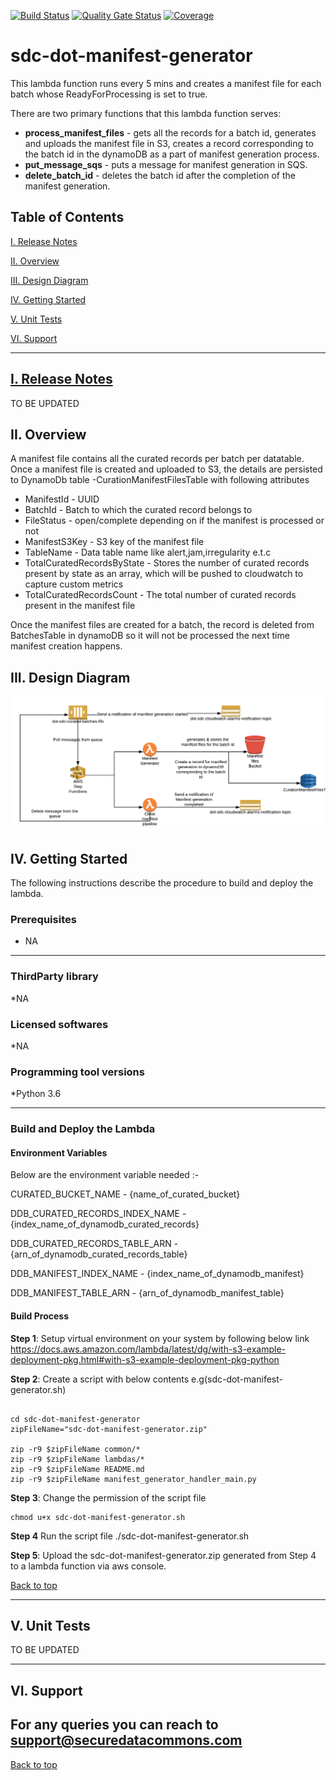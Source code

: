 [![Build Status](https://travis-ci.com/usdot-jpo-sdc/sdc-dot-manifest-generator.svg?branch=master)](https://travis-ci.com/usdot-jpo-sdc/sdc-dot-manifest-generator)
[![Quality Gate Status](https://sonarcloud.io/api/project_badges/measure?project=usdot-jpo-sdc_sdc-dot-manifest-generator&metric=alert_status)](https://sonarcloud.io/dashboard?id=usdot-jpo-sdc_sdc-dot-manifest-generator)
[![Coverage](https://sonarcloud.io/api/project_badges/measure?project=usdot-jpo-sdc_sdc-dot-manifest-generator&metric=coverage)](https://sonarcloud.io/dashboard?id=usdot-jpo-sdc_sdc-dot-manifest-generator)
# sdc-dot-manifest-generator
This lambda function runs every 5 mins and creates a manifest file for each batch whose ReadyForProcessing is set to true.

There are two primary functions that this lambda function serves:
* **process_manifest_files** - gets all the records for a batch id, generates and uploads the manifest file in S3, creates a record corresponding to the batch id in the dynamoDB as a part of manifest generation process.
* **put_message_sqs** - puts a message for manifest generation in SQS.
* **delete_batch_id** - deletes the batch id after the completion of the manifest generation.

<a name="toc"/>

## Table of Contents

[I. Release Notes](#release-notes)

[II. Overview](#overview)

[III. Design Diagram](#design-diagram)

[IV. Getting Started](#getting-started)

[V. Unit Tests](#unit-tests)

[VI. Support](#support)

---

<a name="release-notes"/>


## [I. Release Notes](ReleaseNotes.md)
TO BE UPDATED

<a name="overview"/>

## II. Overview
A manifest file contains all the curated records per batch per datatable.
Once a manifest file is created and uploaded to S3, the details are persisted to DynamoDb table <env>-CurationManifestFilesTable with following attributes
* ManifestId - UUID
* BatchId - Batch to which the curated record belongs to
* FileStatus - open/complete depending on if the manifest is processed or not
* ManifestS3Key - S3 key of the manifest file
* TableName - Data table name like alert,jam,irregularity e.t.c
* TotalCuratedRecordsByState - Stores the number of curated records present by state as an array, which will be pushed to cloudwatch to capture custom metrics
* TotalCuratedRecordsCount - The total number of curated records present in the manifest file

Once the manifest files are created for a batch, the record is deleted from BatchesTable in dynamoDB so it will not be processed the next time manifest creation happens.

<a name="design-diagram"/>

## III. Design Diagram

![sdc-dot-manifest-generator](images/architecture.png)

<a name="getting-started"/>

## IV. Getting Started

The following instructions describe the procedure to build and deploy the lambda.

### Prerequisites
* NA 

---
### ThirdParty library

*NA

### Licensed softwares

*NA

### Programming tool versions

*Python 3.6


---
### Build and Deploy the Lambda

#### Environment Variables
Below are the environment variable needed :- 

CURATED_BUCKET_NAME - {name_of_curated_bucket}

DDB_CURATED_RECORDS_INDEX_NAME  - {index_name_of_dynamodb_curated_records}

DDB_CURATED_RECORDS_TABLE_ARN  - {arn_of_dynamodb_curated_records_table}

DDB_MANIFEST_INDEX_NAME - {index_name_of_dynamodb_manifest}

DDB_MANIFEST_TABLE_ARN - {arn_of_dynamodb_manifest_table}

#### Build Process

**Step 1**: Setup virtual environment on your system by following below link
https://docs.aws.amazon.com/lambda/latest/dg/with-s3-example-deployment-pkg.html#with-s3-example-deployment-pkg-python

**Step 2**: Create a script with below contents e.g(sdc-dot-manifest-generator.sh)
```#!/bin/sh

cd sdc-dot-manifest-generator
zipFileName="sdc-dot-manifest-generator.zip"

zip -r9 $zipFileName common/*
zip -r9 $zipFileName lambdas/*
zip -r9 $zipFileName README.md
zip -r9 $zipFileName manifest_generator_handler_main.py
```

**Step 3**: Change the permission of the script file

```
chmod u+x sdc-dot-manifest-generator.sh
```

**Step 4** Run the script file
./sdc-dot-manifest-generator.sh

**Step 5**: Upload the sdc-dot-manifest-generator.zip generated from Step 4 to a lambda function via aws console.

[Back to top](#toc)

---
<a name="unit-tests"/>

## V. Unit Tests

TO BE UPDATED

---
<a name="support"/>

## VI. Support

For any queries you can reach to support@securedatacommons.com
---
[Back to top](#toc)